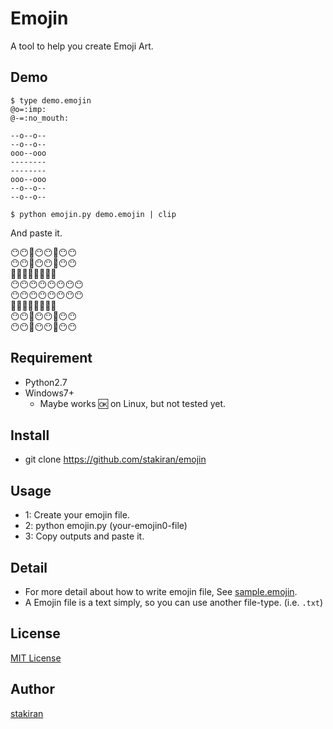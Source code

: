 # Emojin

A tool to help you create Emoji Art.

## Demo

```
$ type demo.emojin
@o=:imp:
@-=:no_mouth:

--o--o--
--o--o--
ooo--ooo
--------
--------
ooo--ooo
--o--o--
--o--o--

$ python emojin.py demo.emojin | clip
```

And paste it.

:no_mouth::no_mouth::imp::no_mouth::no_mouth::imp::no_mouth::no_mouth:  
:no_mouth::no_mouth::imp::no_mouth::no_mouth::imp::no_mouth::no_mouth:  
:imp::imp::imp::no_mouth::no_mouth::imp::imp::imp:  
:no_mouth::no_mouth::no_mouth::no_mouth::no_mouth::no_mouth::no_mouth::no_mouth:  
:no_mouth::no_mouth::no_mouth::no_mouth::no_mouth::no_mouth::no_mouth::no_mouth:  
:imp::imp::imp::no_mouth::no_mouth::imp::imp::imp:  
:no_mouth::no_mouth::imp::no_mouth::no_mouth::imp::no_mouth::no_mouth:  
:no_mouth::no_mouth::imp::no_mouth::no_mouth::imp::no_mouth::no_mouth:  

## Requirement

- Python2.7
- Windows7+
  - Maybe works :ok: on Linux, but not tested yet.

## Install

- git clone https://github.com/stakiran/emojin

## Usage

- 1: Create your emojin file.
- 2: python emojin.py (your-emojin0-file)
- 3: Copy outputs and paste it.

## Detail

- For more detail about how to write emojin file, See [sample.emojin](sample.emojin).
- A Emojin file is a text simply, so you can use another file-type. (i.e. `.txt`)

## License
[MIT License](LICENSE)

## Author
[stakiran](https://github.com/stakiran)
